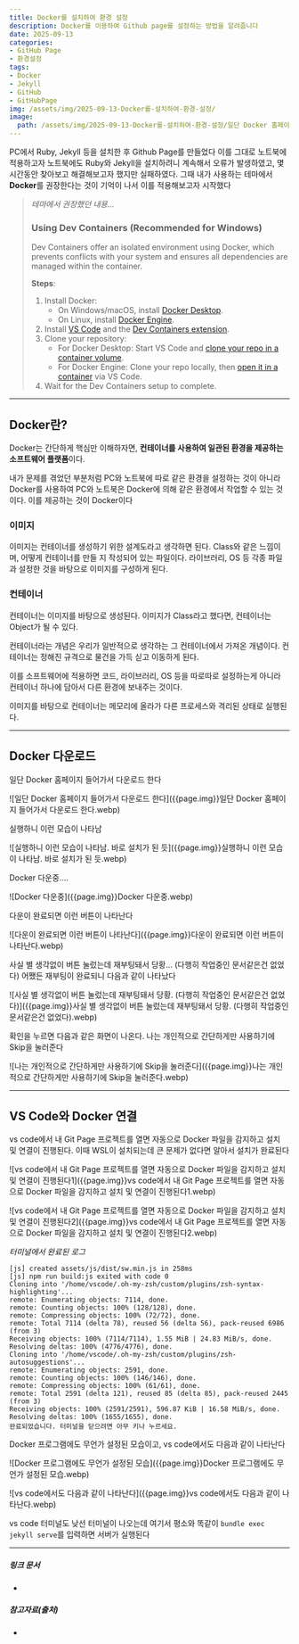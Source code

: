 ```yaml
---
title: Docker를 설치하여 환경 설정
description: Docker를 이용하여 Github page를 설정하는 방법을 알려줍니다
date: 2025-09-13
categories:
- GitHub Page
- 환경설정
tags:
- Docker
- Jekyll
- GitHub
- GitHubPage
img: /assets/img/2025-09-13-Docker를-설치하여-환경-설정/
image:
  path: /assets/img/2025-09-13-Docker를-설치하여-환경-설정/일단 Docker 홈페이지 들어가서 다운로드 한다.webp
---
```

PC에서 Ruby, Jekyll 등을 설치한 후 Github Page를 만들었다
이를 그대로 노트북에 적용하고자 노트북에도 Ruby와 Jekyll을 설치하려니 계속해서 오류가 발생하였고, 몇시간동안 찾아보고 해결해보고자 했지만 실패하였다.
그때 내가 사용하는 테마에서 **Docker**를 권장한다는 것이 기억이 나서 이를 적용해보고자 시작했다

> *테마에서 권장했던 내용...*
> ### Using Dev Containers (Recommended for Windows)[](https://toproof25.github.io/posts/getting-started/#using-dev-containers-recommended-for-windows)
> 
> Dev Containers offer an isolated environment using Docker, which prevents conflicts with your system and ensures all dependencies are managed within the container.
> 
> **Steps**:
> 
> 1. Install Docker:
>     - On Windows/macOS, install [Docker Desktop](https://www.docker.com/products/docker-desktop/).
>     - On Linux, install [Docker Engine](https://docs.docker.com/engine/install/).
> 2. Install [VS Code](https://code.visualstudio.com/) and the [Dev Containers extension](https://marketplace.visualstudio.com/items?itemName=ms-vscode-remote.remote-containers).
> 3. Clone your repository:
>     - For Docker Desktop: Start VS Code and [clone your repo in a container volume](https://code.visualstudio.com/docs/devcontainers/containers#_quick-start-open-a-git-repository-or-github-pr-in-an-isolated-container-volume).
>     - For Docker Engine: Clone your repo locally, then [open it in a container](https://code.visualstudio.com/docs/devcontainers/containers#_quick-start-open-an-existing-folder-in-a-container) via VS Code.
> 4. Wait for the Dev Containers setup to complete.

---

## Docker란?

Docker는 간단하게 핵심만 이해하자면, **컨테이너를 사용하여 일관된 환경을 제공하는 소프트웨어 플랫폼**이다.

내가 문제를 겪었던 부분처럼 PC와 노트북에 따로 같은 환경을 설정하는 것이 아니라 Docker를 사용하여 PC와 노트북은 Docker에 의해 같은 환경에서 작업할 수 있는 것이다. 이를 제공하는 것이 Docker이다

### 이미지

이미지는 컨테이너를 생성하기 위한 설계도라고 생각하면 된다. Class와 같은 느낌이며, 어떻게 컨테이너를 만들 지 작성되어 있는 파일이다.
라이브러리, OS 등 각종 파일과 설정한 것을 바탕으로 이미지를 구성하게 된다.

### 컨테이너

컨테이너는 이미지를 바탕으로 생성된다. 이미지가 Class라고 했다면, 컨테이너는 Object가 될 수 있다.

컨테이너라는 개념은 우리가 일반적으로 생각하는 그 컨테이너에서 가져온 개념이다. 컨테이너는 정해진 규격으로 물건을 가득 싣고 이동하게 된다.

이를 소프트웨어에 적용하면 코드, 라이브러리, OS 등을 따로따로 설정하는게 아니라 컨테이너 하나에 담아서 다른 환경에 보내주는 것이다. 

이미지를 바탕으로 컨테이너는 메모리에 올라가 다른 프로세스와 격리된 상태로 실행된다.

---



## Docker 다운로드

일단 Docker 홈페이지 들어가서 다운로드 한다

![일단 Docker 홈페이지 들어가서 다운로드 한다]({{page.img}}일단 Docker 홈페이지 들어가서 다운로드 한다.webp)


실행하니 이런 모습이 나타남

![실행하니 이런 모습이 나타남. 바로 설치가 된 듯]({{page.img}}실행하니 이런 모습이 나타남. 바로 설치가 된 듯.webp)

Docker 다운중....

![Docker 다운중]({{page.img}}Docker 다운중.webp)

다운이 완료되면 이런 버튼이 나타난다

![다운이 완료되면 이런 버튼이 나타난다]({{page.img}}다운이 완료되면 이런 버튼이 나타난다.webp)

사실 별 생각없이 버튼 눌렀는데 재부팅돼서 당황... (다행히 작업중인 문서같은건 없었다)
어쨌든 재부팅이 완료되니 다음과 같이 나타났다

![사실 별 생각없이 버튼 눌렀는데 재부팅돼서 당황. (다행히 작업중인 문서같은건 없었다)]({{page.img}}사실 별 생각없이 버튼 눌렀는데 재부팅돼서 당황. (다행히 작업중인 문서같은건 없었다).webp)

확인을 누르면 다음과 같은 화면이 나온다.
나는 개인적으로 간단하게만 사용하기에 Skip을 눌러준다

![나는 개인적으로 간단하게만 사용하기에 Skip을 눌러준다]({{page.img}}나는 개인적으로 간단하게만 사용하기에 Skip을 눌러준다.webp)

---

## VS Code와 Docker 연결

vs code에서 내 Git Page 프로젝트를 열면 자동으로 Docker 파일을 감지하고 설치 및 연결이 진행된다. 
이때 WSL이 설치되는데 큰 문제가 없다면 알아서 설치가 완료된다

![vs code에서 내 Git Page 프로젝트를 열면 자동으로 Docker 파일을 감지하고 설치 및 연결이 진행된다1]({{page.img}}vs code에서 내 Git Page 프로젝트를 열면 자동으로 Docker 파일을 감지하고 설치 및 연결이 진행된다1.webp)

![vs code에서 내 Git Page 프로젝트를 열면 자동으로 Docker 파일을 감지하고 설치 및 연결이 진행된다2]({{page.img}}vs code에서 내 Git Page 프로젝트를 열면 자동으로 Docker 파일을 감지하고 설치 및 연결이 진행된다2.webp)

*터미널에서 완료된 로그*
```
[js] created assets/js/dist/sw.min.js in 258ms
[js] npm run build:js exited with code 0
Cloning into '/home/vscode/.oh-my-zsh/custom/plugins/zsh-syntax-highlighting'...
remote: Enumerating objects: 7114, done.
remote: Counting objects: 100% (128/128), done.
remote: Compressing objects: 100% (72/72), done.
remote: Total 7114 (delta 78), reused 56 (delta 56), pack-reused 6986 (from 3)
Receiving objects: 100% (7114/7114), 1.55 MiB | 24.83 MiB/s, done.
Resolving deltas: 100% (4776/4776), done.
Cloning into '/home/vscode/.oh-my-zsh/custom/plugins/zsh-autosuggestions'...
remote: Enumerating objects: 2591, done.
remote: Counting objects: 100% (146/146), done.
remote: Compressing objects: 100% (61/61), done.
remote: Total 2591 (delta 121), reused 85 (delta 85), pack-reused 2445 (from 3)
Receiving objects: 100% (2591/2591), 596.87 KiB | 16.58 MiB/s, done.
Resolving deltas: 100% (1655/1655), done.
완료되었습니다. 터미널을 닫으려면 아무 키나 누르세요.
```

Docker 프로그램에도 무언가 설정된 모습이고, vs code에서도 다음과 같이 나타난다

![Docker 프로그램에도 무언가 설정된 모습]({{page.img}}Docker 프로그램에도 무언가 설정된 모습.webp)

![vs code에서도 다음과 같이 나타난다]({{page.img}}vs code에서도 다음과 같이 나타난다.webp)

vs code 터미널도 낮선 터미널이 나오는데 여기서 평소와 똑같이 
`bundle exec jekyll serve`를 입력하면 서버가 실행된다

---
##### 링크 문서
- 

##### 참고자료(출처)
- 



